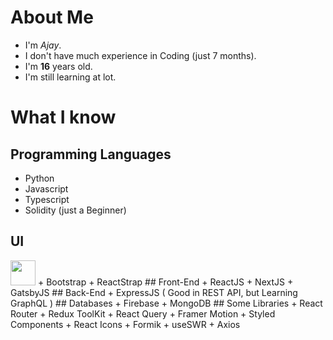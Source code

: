 # About Me
+ I'm _Ajay_. 
+ I don't have much experience in Coding (just 7 months).
+ I'm **16** years old.
+ I'm still learning at lot.

# What I know
## Programming Languages
+ Python 
+ Javascript
+ Typescript
+ Solidity (just a Beginner)
## UI
<img height="40" src="https://tailwindcss.com/_next/static/media/tailwindcss-mark.79614a5f61617ba49a0891494521226b.svg" />
+ Bootstrap
+ ReactStrap
## Front-End
+ ReactJS
+ NextJS
+ GatsbyJS
## Back-End
+ ExpressJS ( Good in REST API, but Learning GraphQL )
## Databases
+ Firebase
+ MongoDB
## Some Libraries
+ React Router
+ Redux ToolKit
+ React Query
+ Framer Motion
+ Styled Components
+ React Icons
+ Formik
+ useSWR
+ Axios

